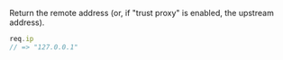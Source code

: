 Return the remote address (or, if "trust proxy" is enabled, the upstream address).

```js
req.ip
// => "127.0.0.1"
```
